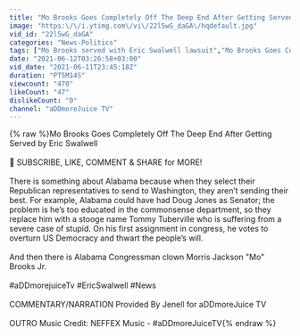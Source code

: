 ```yaml
---
title: "Mo Brooks Goes Completely Off The Deep End After Getting Served by Eric Swalwell"
image: "https:\/\/i.ytimg.com\/vi\/22l5wG_daGA\/hqdefault.jpg"
vid_id: "22l5wG_daGA"
categories: "News-Politics"
tags: ["Mo Brooks served with Eric Swalwell lawsuit","Mo Brooks Goes Completely Off The Deep End","Eric Swalwell sues Mo Brooks"]
date: "2021-06-12T03:26:58+03:00"
vid_date: "2021-06-11T23:45:18Z"
duration: "PT5M14S"
viewcount: "470"
likeCount: "47"
dislikeCount: "0"
channel: "aDDmoreJuice TV"
---
```

{% raw %}Mo Brooks Goes Completely Off The Deep End After Getting Served by Eric Swalwell<br /><br />📌 SUBSCRIBE, LIKE, COMMENT &amp; SHARE for MORE!<br /><br />There is something about Alabama because when they select their Republican representatives to send to Washington, they aren’t sending their best. For example, Alabama could have had Doug Jones as Senator; the problem is he’s too educated in the commonsense department, so they replace him with a stooge name Tommy Tuberville who is suffering from a severe case of stupid. On his first assignment in congress, he votes to overturn US Democracy and thwart the people’s will.<br /><br />And then there is Alabama Congressman clown Morris Jackson &quot;Mo&quot; Brooks Jr. <br /><br />#aDDmorejuiceTv #EricSwalwell #News<br /><br />COMMENTARY/NARRATION Provided By Jenell for aDDmoreJuice TV<br /><br />OUTRO Music Credit: NEFFEX Music -  #aDDmoreJuiceTV{% endraw %}
